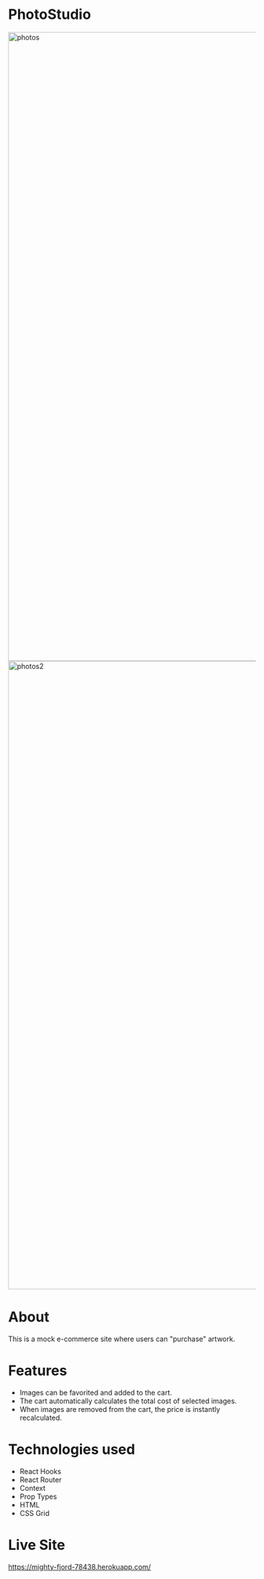 # PhotoStudio

<img width="1277" alt="photos" src="https://user-images.githubusercontent.com/55450945/103318172-857b4780-49fb-11eb-9535-a688ad2250d3.png">
<img width="1276" alt="photos2" src="https://user-images.githubusercontent.com/55450945/103318204-acd21480-49fb-11eb-9701-d0eebbee4764.png">

# About
This is a mock e-commerce site where users can "purchase" artwork.

# Features 
- Images can be favorited and added to the cart.
- The cart automatically calculates the total cost of selected images.
- When images are removed from the cart, the price is instantly recalculated.

# Technologies used
- React Hooks
- React Router
- Context
- Prop Types
- HTML
- CSS Grid

# Live Site
https://mighty-fjord-78438.herokuapp.com/
